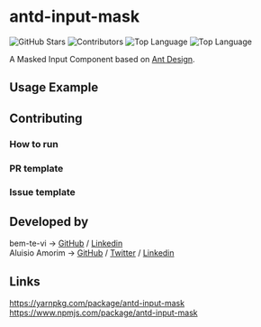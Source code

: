 # antd-input-mask

![GitHub Stars](https://img.shields.io/github/stars/BemteviSeguros/antd-input-mask?color=yellow)
![Contributors](https://img.shields.io/github/contributors-anon/BemteviSeguros/antd-input-mask)
![Top Language](https://img.shields.io/github/languages/top/BemteviSeguros/antd-input-mask)
![Top Language](https://img.shields.io/npm/v/antd-input-mask)

<!-- @TODO: Improve description -->
A Masked Input Component based on [Ant Design](https://ant.design/docs/react/introduce). 

## Usage Example
<!-- @TODO: Add code snippets -->

## Contributing
<!-- @TODO: description -->

### How to run
<!-- @TODO -->

### PR template
<!-- @TODO -->

### Issue template
<!-- @TODO -->

## Developed by
bem-te-vi -> [GitHub](https://github.com/BemteviSeguros) / [Linkedin](https://www.linkedin.com/company/bemtevi-seguros/mycompany/) <br/>
Aluisio Amorim -> [GitHub](https://github.com/Amorim33) / [Twitter](https://twitter.com/AluisioDev) / [Linkedin](https://www.linkedin.com/in/aluisio-amorim-b19a701ba/?locale=en_US)

## Links
https://yarnpkg.com/package/antd-input-mask <br/>
https://www.npmjs.com/package/antd-input-mask



